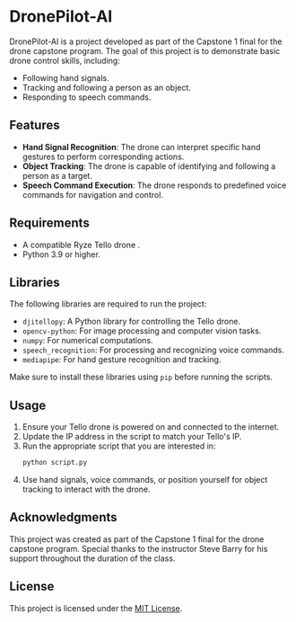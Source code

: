# DronePilot-AI

DronePilot-AI is a project developed as part of the Capstone 1 final for the drone capstone program. The goal of this project is to demonstrate basic drone control skills, including:

- Following hand signals.
- Tracking and following a person as an object.
- Responding to speech commands.

## Features

- **Hand Signal Recognition**: The drone can interpret specific hand gestures to perform corresponding actions.
- **Object Tracking**: The drone is capable of identifying and following a person as a target.
- **Speech Command Execution**: The drone responds to predefined voice commands for navigation and control.

## Requirements

- A compatible Ryze Tello drone .
- Python 3.9 or higher.
## Libraries

The following libraries are required to run the project:

- `djitellopy`: A Python library for controlling the Tello drone.
- `opencv-python`: For image processing and computer vision tasks.
- `numpy`: For numerical computations.
- `speech_recognition`: For processing and recognizing voice commands.
- `mediapipe`: For hand gesture recognition and tracking.

Make sure to install these libraries using `pip` before running the scripts.

## Usage

1. Ensure your Tello drone is powered on and connected to the internet.
2. Update the IP address in the script to match your Tello's IP.
3. Run the appropriate script that you are interested in:
    ```bash
    python script.py
    ```
4. Use hand signals, voice commands, or position yourself for object tracking to interact with the drone.

## Acknowledgments

This project was created as part of the Capstone 1 final for the drone capstone program. Special thanks to the instructor Steve Barry for his support throughout the duration of the class. 

## License

This project is licensed under the [MIT License](LICENSE).
